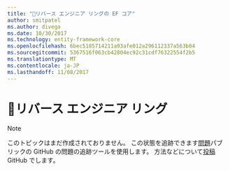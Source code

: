 ```yaml
---
title: "リバース エンジニア リングの EF コア"
author: smitpatel
ms.author: divega
ms.date: 10/30/2017
ms.technology: entity-framework-core
ms.openlocfilehash: 6bec5185714211a93afe012a296112337a563b04
ms.sourcegitcommit: 5367516f063cb42804ec92c31cdf76322554f2b5
ms.translationtype: MT
ms.contentlocale: ja-JP
ms.lasthandoff: 11/08/2017
---
```

# <a name="-reverse-engineering"></a>🔧リバース エンジニア リング

> [!NOTE]
> このトピックはまだ作成されておりません。 この状態を追跡できます[問題][ 1]パブリックの GitHub の問題の追跡ツールを使用します。 方法などについて[投稿][ 2] GitHub でします。


  [1]: https://github.com/aspnet/EntityFramework.Docs/issues/508
  [2]: https://github.com/aspnet/EntityFramework.Docs/blob/master/CONTRIBUTING.md
